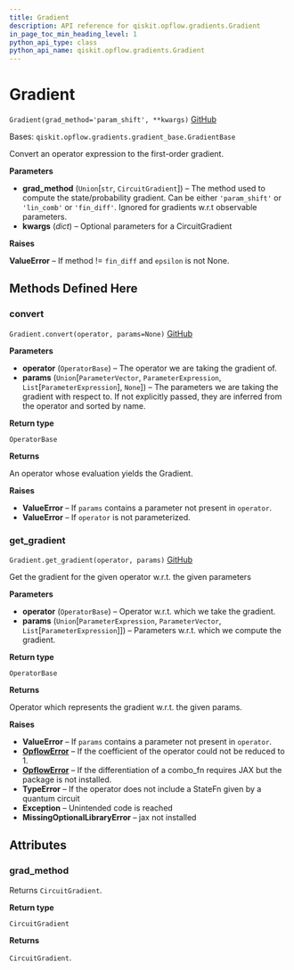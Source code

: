 ```yaml
---
title: Gradient
description: API reference for qiskit.opflow.gradients.Gradient
in_page_toc_min_heading_level: 1
python_api_type: class
python_api_name: qiskit.opflow.gradients.Gradient
---
```


# Gradient

<span id="qiskit.opflow.gradients.Gradient" />

`Gradient(grad_method='param_shift', **kwargs)` [GitHub](https://github.com/qiskit/qiskit/tree/stable/0.19/qiskit/opflow/gradients/gradient.py "view source code")

Bases: `qiskit.opflow.gradients.gradient_base.GradientBase`

Convert an operator expression to the first-order gradient.

**Parameters**

*   **grad\_method** (`Union`\[`str`, `CircuitGradient`]) – The method used to compute the state/probability gradient. Can be either `'param_shift'` or `'lin_comb'` or `'fin_diff'`. Ignored for gradients w\.r.t observable parameters.
*   **kwargs** (*dict*) – Optional parameters for a CircuitGradient

**Raises**

**ValueError** – If method != `fin_diff` and `epsilon` is not None.

## Methods Defined Here

### convert

<span id="qiskit.opflow.gradients.Gradient.convert" />

`Gradient.convert(operator, params=None)` [GitHub](https://github.com/qiskit/qiskit/tree/stable/0.19/qiskit/opflow/gradients/gradient.py "view source code")

**Parameters**

*   **operator** (`OperatorBase`) – The operator we are taking the gradient of.
*   **params** (`Union`\[`ParameterVector`, `ParameterExpression`, `List`\[`ParameterExpression`], `None`]) – The parameters we are taking the gradient with respect to. If not explicitly passed, they are inferred from the operator and sorted by name.

**Return type**

`OperatorBase`

**Returns**

An operator whose evaluation yields the Gradient.

**Raises**

*   **ValueError** – If `params` contains a parameter not present in `operator`.
*   **ValueError** – If `operator` is not parameterized.

### get\_gradient

<span id="qiskit.opflow.gradients.Gradient.get_gradient" />

`Gradient.get_gradient(operator, params)` [GitHub](https://github.com/qiskit/qiskit/tree/stable/0.19/qiskit/opflow/gradients/gradient.py "view source code")

Get the gradient for the given operator w\.r.t. the given parameters

**Parameters**

*   **operator** (`OperatorBase`) – Operator w\.r.t. which we take the gradient.
*   **params** (`Union`\[`ParameterExpression`, `ParameterVector`, `List`\[`ParameterExpression`]]) – Parameters w\.r.t. which we compute the gradient.

**Return type**

`OperatorBase`

**Returns**

Operator which represents the gradient w\.r.t. the given params.

**Raises**

*   **ValueError** – If `params` contains a parameter not present in `operator`.
*   [**OpflowError**](qiskit.opflow.OpflowError "qiskit.opflow.OpflowError") – If the coefficient of the operator could not be reduced to 1.
*   [**OpflowError**](qiskit.opflow.OpflowError "qiskit.opflow.OpflowError") – If the differentiation of a combo\_fn requires JAX but the package is not installed.
*   **TypeError** – If the operator does not include a StateFn given by a quantum circuit
*   **Exception** – Unintended code is reached
*   **MissingOptionalLibraryError** – jax not installed

## Attributes

<span id="qiskit.opflow.gradients.Gradient.grad_method" />

### grad\_method

Returns `CircuitGradient`.

**Return type**

`CircuitGradient`

**Returns**

`CircuitGradient`.

